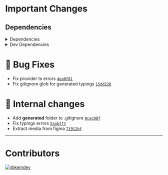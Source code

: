 # Important Changes

## Dependencies

<details>
<summary>Dependencies</summary>

- Bumped **[graphql](https://www.npmjs.com/package/graphql/v/16.2.0)** from `16.0.1` to `16.2.0`
- Bumped **[graphql-request](https://www.npmjs.com/package/graphql-request/v/3.7.0)** from `3.6.1` to `3.7.0`
- Removed **[dotenv](https://www.npmjs.com/package/dotenv/v/10.0.0)**, with `^10.0.0`

</details>

<details>
<summary>Dev Dependencies</summary>

- Added **[figma-portal](https://www.npmjs.com/package/figma-portal/v/0.10.0)** with `^0.10.0`
- Bumped **[@graphql-codegen/add](https://www.npmjs.com/package/@graphql-codegen/add/v/3.1.1)** from `3.1.0` to `3.1.1`
- Bumped **[@graphql-codegen/cli](https://www.npmjs.com/package/@graphql-codegen/cli/v/2.3.1)** from `2.3.0` to `2.3.1`
- Bumped **[@graphql-codegen/import-types-preset](https://www.npmjs.com/package/@graphql-codegen/import-types-preset/v/2.1.9)** from `2.1.8` to `2.1.9`
- Bumped **[@graphql-codegen/near-operation-file-preset](https://www.npmjs.com/package/@graphql-codegen/near-operation-file-preset/v/2.2.3)** from `2.2.2` to `2.2.3`
- Bumped **[@graphql-codegen/typescript](https://www.npmjs.com/package/@graphql-codegen/typescript/v/2.4.2)** from `2.4.1` to `2.4.2`
- Bumped **[@graphql-codegen/typescript-graphql-request](https://www.npmjs.com/package/@graphql-codegen/typescript-graphql-request/v/4.3.3)** from `4.3.1` to `4.3.3`
- Bumped **[@graphql-codegen/typescript-operations](https://www.npmjs.com/package/@graphql-codegen/typescript-operations/v/2.2.2)** from `2.2.1` to `2.2.2`
- Bumped **[@tagproject/ts-package-shared-config](https://www.npmjs.com/package/@tagproject/ts-package-shared-config/v/6.3.3)** from `6.0.0` to `6.3.3`
- Bumped **[@types/jest](https://www.npmjs.com/package/@types/jest/v/27.4.0)** from `27.0.3` to `27.4.0`
- Bumped **[@types/node](https://www.npmjs.com/package/@types/node/v/17.0.5)** from `16.11.10` to `17.0.5`
- Bumped **[@typescript-eslint/eslint-plugin](https://www.npmjs.com/package/@typescript-eslint/eslint-plugin/v/5.8.1)** from `5.4.0` to `5.8.1`
- Bumped **[@typescript-eslint/parser](https://www.npmjs.com/package/@typescript-eslint/parser/v/5.8.1)** from `5.4.0` to `5.8.1`
- Bumped **[cspell](https://www.npmjs.com/package/cspell/v/5.14.0)** from `5.13.1` to `5.14.0`
- Bumped **[dotenv-cli](https://www.npmjs.com/package/dotenv-cli/v/4.1.1)** from `4.1.0` to `4.1.1`
- Bumped **[eslint](https://www.npmjs.com/package/eslint/v/8.5.0)** from `8.3.0` to `8.5.0`
- Bumped **[eslint-plugin-jest](https://www.npmjs.com/package/eslint-plugin-jest/v/25.3.3)** from `25.3.0` to `25.3.3`
- Bumped **[eslint-plugin-promise](https://www.npmjs.com/package/eslint-plugin-promise/v/6.0.0)** from `5.1.1` to `6.0.0`
- Bumped **[jest](https://www.npmjs.com/package/jest/v/27.4.5)** from `27.3.1` to `27.4.5`
- Bumped **[prettier](https://www.npmjs.com/package/prettier/v/2.5.1)** from `2.5.0` to `2.5.1`
- Bumped **[ts-jest](https://www.npmjs.com/package/ts-jest/v/27.1.2)** from `27.0.7` to `27.1.2`
- Bumped **[typescript](https://www.npmjs.com/package/typescript/v/4.5.4)** from `4.5.2` to `4.5.4`
- Removed **[@babel/plugin-transform-runtime](https://www.npmjs.com/package/@babel/plugin-transform-runtime/v/7.16.4)**, with `^7.16.4`
- Removed **[@babel/preset-env](https://www.npmjs.com/package/@babel/preset-env/v/7.16.4)**, with `^7.16.4`
- Removed **[babel-jest](https://www.npmjs.com/package/babel-jest/v/27.3.1)**, with `^27.3.1`

</details>

# :bug: Bug Fixes

- Fix provider ts errors [`4ea0f81`](https://github.com/keindev/gh-gql/commit/4ea0f818163c6d5ecde00ed1ec0d868fb07f1c05)
- Fix gitignore glob for generated typings [`15dd228`](https://github.com/keindev/gh-gql/commit/15dd2280d3357d90305ef07bff1aa6b1be3bb379)

# :memo: Internal changes

- Add __generated__ folder to .gitignore [`8cac08f`](https://github.com/keindev/gh-gql/commit/8cac08f27ded40149776c5ddcc9122296fe92aa0)
- Fix typings errors [`5aab3f3`](https://github.com/keindev/gh-gql/commit/5aab3f3297c4bf134c4d64f0ef0cb583a1f7ca59)
- Extract media from figma [`71912bf`](https://github.com/keindev/gh-gql/commit/71912bf1ff2d5068a57dd092010ba3829bd10d47)

---

# Contributors

[![@keindev](https://avatars.githubusercontent.com/u/4527292?v=4&s=40)](https://github.com/keindev)
